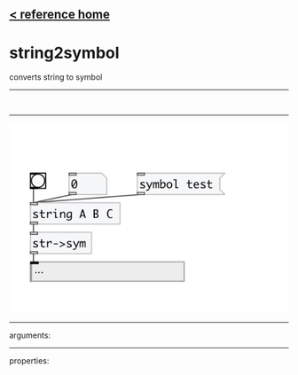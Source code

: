 [< reference home](index.html)
---

# string2symbol


converts string to symbol

---

<br>


---


![example](examples/string2symbol-example.jpg)

---
arguments:


---
properties:


